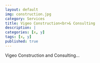 ```yaml
---
layout: default
img: construction.jpg
category: Services
title: Vigeo Construction<br>& Consulting
description: |
categories: [x, y]
tags: [x, y]
published: true
---
```

  Vigeo Construction and Consulting...
